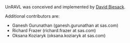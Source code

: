UnRAVL was conceived and implemented by [David Biesack](https://github.com/DavidBiesack).

Additional contributors are:
* Ganesh Gurunathan (ganesh.gurunathan at sas.com)
* Richard Frazer (richard.frazer at sas.com)
* Oksana Koziaryk (oksana.koziaryk at sas.com)


